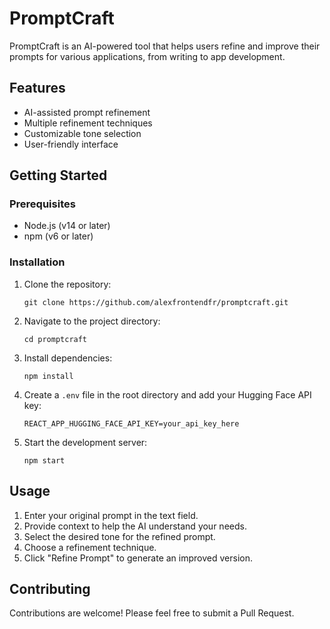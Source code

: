 # PromptCraft

PromptCraft is an AI-powered tool that helps users refine and improve their prompts for various applications, from writing to app development.

## Features

- AI-assisted prompt refinement
- Multiple refinement techniques
- Customizable tone selection
- User-friendly interface

## Getting Started

### Prerequisites

- Node.js (v14 or later)
- npm (v6 or later)

### Installation

1. Clone the repository:

   ```
   git clone https://github.com/alexfrontendfr/promptcraft.git
   ```

2. Navigate to the project directory:

   ```
   cd promptcraft
   ```

3. Install dependencies:

   ```
   npm install
   ```

4. Create a `.env` file in the root directory and add your Hugging Face API key:

   ```
   REACT_APP_HUGGING_FACE_API_KEY=your_api_key_here
   ```

5. Start the development server:
   ```
   npm start
   ```

## Usage

1. Enter your original prompt in the text field.
2. Provide context to help the AI understand your needs.
3. Select the desired tone for the refined prompt.
4. Choose a refinement technique.
5. Click "Refine Prompt" to generate an improved version.

## Contributing

Contributions are welcome! Please feel free to submit a Pull Request.
